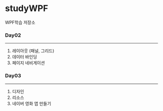# studyWPF
WPF학습 저장소

### Day02 
---
1. 레이아웃 (패널, 그리드)
2. 데이터 바인딩
3. 페이지 네비게이션

### Day03
---
1. 디자인
2. 리소스
3. 네이버 영화 앱 만들기
